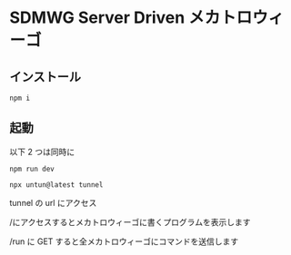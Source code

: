 # SDMWG Server Driven メカトロウィーゴ

## インストール

```
npm i
```

## 起動

以下 2 つは同時に

```
npm run dev
```

```
npx untun@latest tunnel
```

tunnel の url にアクセス

/にアクセスするとメカトロウィーゴに書くプログラムを表示します

/run に GET すると全メカトロウィーゴにコマンドを送信します
